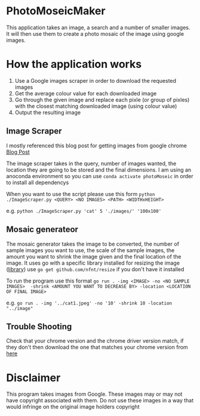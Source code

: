 # PhotoMoseicMaker
This application takes an image, a search and a number of smaller images. It will then use them to create a photo mosaic of the image using google images.

# How the application works

1. Use a Google images scraper in order to download the requested images
2. Get the average colour value for each downloaded image
3. Go through the given image and replace each pixle (or group of pixles) with the closest matching downloaded image (using colour value)
4. Output the resulting image


## Image Scraper

I mostly referenced this blog post for getting images from google chrome [Blog Post](https://towardsdatascience.com/image-scraping-with-python-a96feda8af2d)

The image scraper takes in the query, number of images wanted, the location they are going to be stored and the final dimensions.
I am using an anoconda environment so you can use
`conda activate photoMoseic` 
in order to install all dependencys

When you want to use the script please use this form
`python ./ImageScraper.py <QUERY> <NO IMAGES> <PATH> <WIDTHxHEIGHT>`

e.g.
`python ./ImageScraper.py 'cat' 5 './images/' '100x100'`

## Mosaic generateor

The mosaic generator takes the image to be converted, the number of sample images you want to use, the scale of the sample images, the amount you want to shrink the image given and the final location of the image.
It uses go with a specific library installed for resizing the image ([library](https://github.com/nfnt/resize))
use `go get github.com/nfnt/resize` if you don't have it installed

To run the program use this format
`go run . -img <IMAGE> -no <NO SAMPLE IMAGES>  -shrink <AMOUNT YOU WANT TO DECREASE BY> -location <LOCATION OF FINAL IMAGE>`

e.g.
`go run . -img '../cat1.jpeg' -no '10' -shrink 10 -location "../image"`


## Trouble Shooting

Check that your chrome version and the chrome driver version match, if they don't then download the one that matches your chrome version from [here](https://chromedriver.chromium.org/downloads)



# Disclaimer

This program takes images from Google. These images may or may not have copyright associated with them. Do not use these images in a way that would infringe on the original image holders copyright
